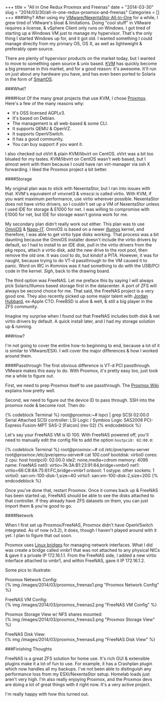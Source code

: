 +++
title = "All in One Redux Proxmox and Freenas"
date = "2014-03-30"
slug = "2014/03/30/all-in-one-redux-proxmox-and-freenas"
Categories = []
+++
###Why?
After using my [VMware/NexentaStor All-In-One](http://churnd.net/2013/02/09/zfsesxi-all-in-one-part-2/ "ZFS/ESXI All-In-One, Part 2 - #!") for a while, I grew tired of VMware's bloat & limitations.  Doing "cool stuff" in VMware requires a license, & vSphere Client only runs on Windows.  I got tired of starting up a Windows VM just to manage my hypervisor.  That's the only thing I started Windows up for, and it got old.  I wanted something I could manage directly from my primary OS, OS X, as well as lightweight & preferably open source.

<!-- more -->

There are plenty of hypervisor products on the market today, but I wanted to move to something open source & unix based.  [KVM](http://www.linux-kvm.org/page/Main_Page "Main Page - KVM") has quickly become a big presense in this market, and for a good reason:  it's awesome.  It'll run on just about any hardware you have, and has even been ported to Solaris in the form of [SmartOS](http://smartos.org/ "SmartOS").

###What?

####Host
Of the many great projects that use KVM, I chose [Proxmox](http://proxmox.com/proxmox-ve "Virtualization").  Here's a few of the many reasons why:

- It's OSS licensed AGPLv3.
- It's based on Debian.
- The management is all web-based & some CLI.
- It supports QEMU & OpenVZ.
- It supports OpenVSwitch.
- It has a good community.
- You can buy support if you want it.

I also checked out oVirt & plain KVM/libvirt on CentOS.  oVirt was a bit too bloated for my tastes.  KVM/libvirt on CentOS wasn't web based, but I almost went with them because I could have ran virt-manager via ssh X forwarding.  I liked the Proxmox project a bit better.

####Storage

My original plan was to stick with NexentaStor, but I ran into issues with that. KVM's equivalent of vmxnet3 & vmscsi is called virtio.  With KVM, if you want maximum performance, use virtio wherever possible.  NexentaStor does not have virtio drivers, so I couldn't set up a VM of NexentaStor unless I used IDE for storage & E1000 for net.  I was willing to compromise with E1000 for net, but IDE for storage wasn't gonna work for me.

My secondary plan didn't really work out either.  This plan was to use [OmniOS](http://omnios.omniti.com/ "OmniOS") & [Napp-IT](http://www.napp-it.org/index_en.html "napp-it // webbased ZFS NAS/SAN appliance for OmniOS, OpenIndiana, Solaris and Linux downloads").  OmniOS is based on a newer [illumos](http://wiki.illumos.org/display/illumos/illumos+Home "illumos Home - illumos - illumos wiki") kernel, and therefore, I was able to get virtio type disks working.  That process was a bit daunting because the OmniOS installer doesn't include the virtio drivers by default, so I had to install to an IDE disk, pull in the virtio drivers from the pkg repos, attach a virtio disk, add the new drive to the root pool, then remove the old one.  It was cool to do, but kindof a PITA.  However, it was for naught, because trying to do VT-d passthrough to the VM caused it to panic.  Word on IRC in #omnios was it had something to do with the USB/PCI code in the kernel.  *Sigh*, back to the drawing board.

The third option was FreeNAS.  Let me preface this by saying I will always pick Solaris/Illumos based storage first in the datacenter.  A port of ZFS will always be second choice for me.  That said, the FreeNAS project is a very good one.  They also recently picked up some major talent with [Jordan Hubbard](http://www.freenas.org/whats-new/2013/06/apples-jordan-hubbard-joins-ixsystems.html "What&#039;s New with FreeNAS  &raquo; Apple&#8217;s Jordan Hubbard Joins iXsystems"), ex-Apple CTO.  FreeBSD is alive & well, & still a big player in the ZFS community.

Imagine my surprise when I found out that FreeNAS includes both disk & net virtio drivers by default.  A quick install later, and I had my storage solution up & running.

###How?

I'm not going to cover the entire how-to beginning to end, because a lot of it is similar to VMware/ESXi.  I will cover the major differences & how I worked around them.

####Passthrough
The first obvious difference is VT-d PCI passthrough.  VMware makes this easy to do.  With Proxmox, it's pretty easy too, just took me a while to figure out.

First, we need to prep Proxmox itself to use passthrough.  The [Proxmox Wiki](https://pve.proxmox.com/wiki/Pci_passthrough) explains how pretty well.

Second, we need to figure out the device ID to pass through.  SSH into the proxmox node & become root.  Then do:

{% codeblock Terminal %}
root@proxmox:~# lspci | grep SCSI
02:00.0 Serial Attached SCSI controller: LSI Logic / Symbios Logic SAS2008 PCI-Express Fusion-MPT SAS-2 [Falcon] (rev 02)
{% endcodeblock %}

Let's say your FreeNAS VM is ID 100.  With FreeNAS powered off, you'll need to manually edit the config file to add the option `hostpci0: 02:00.0`:

{% codeblock Terminal %} 
root@proxmox:~# cd /etc/pve/qemu-server
root@proxmox:/etc/pve/qemu-server# cat 100.conf 
bootdisk: virtio0
cores: 2
cpu: host
hostpci0: 02:00.0
ide2: none,media=cdrom
memory: 4096
name: FreeNAS
net0: virtio=7A:3A:B1:23:91:84,bridge=vmbr0
net1: virtio=66:C8:8A:75:61:FC,bridge=vmbr1
onboot: 1
ostype: other
sockets: 1
virtio0: san:vm-100-disk-1,size=4G
virtio1: san:vm-100-disk-2,size=20G
{% endcodeblock %}

Once you've done that, restart Proxmox.  Once it comes back up & FreeNAS has been started up, FreeNAS should be able to see the disks attached to that controller.  If they already have ZFS datasets on them, you can just import them & you're good to go.

####Network

When I first set up Proxmox/FreeNAS, Proxmox didn't have OpenVSwitch integrated.  As of now (v3.2), it does, though I haven't played around with it yet.  I plan to figure that out soon.

Proxmox uses [Linux bridges](http://www.linuxfoundation.org/collaborate/workgroups/networking/bridge "bridge | The Linux Foundation") for managing network interfaces.  What I did was create a bridge called vmbr1 that was not attached to any physical NICs & gave it a private IP 172.16.1.1.  From the FreeNAS side, I added a new virtio interface attached to vmbr1, and within FreeNAS, gave it IP 172.16.1.2.

Some pics to illustrate:

Proxmox Network Config:<br />
{% img /images/2014/03/proxmox_freenas1.png "Proxmox Network Config" %}

FreeNAS VM Config:<br />
{% img /images/2014/03/proxmox_freenas2.png "FreeNAS VM Config" %}

Proxmox Storage View w/ NFS shares mounted:<br />
{% img /images/2014/03/proxmox_freenas3.png "Proxmox Storage View" %}

FreeNAS Disk View:<br />
{% img /images/2014/03/proxmox_freenas4.png "FreeNAS Disk View" %}

###Finishing Thoughts

FreeNAS is a great ZFS solution for home use.  It's rich GUI & extensible plugins make it a lot of fun to use.  For example, it has a Crashplan plugin which now handles all my backups.  I've not been able to distinguish any performance loss from my ESXi/NexentaStor setup.  Homelab loads just aren't very high.  I'm also really enjoying Proxmox, and the Proxmox devs are doing a lot of great things with it right now.  It's a very active project.

I'm really happy with how this turned out.
